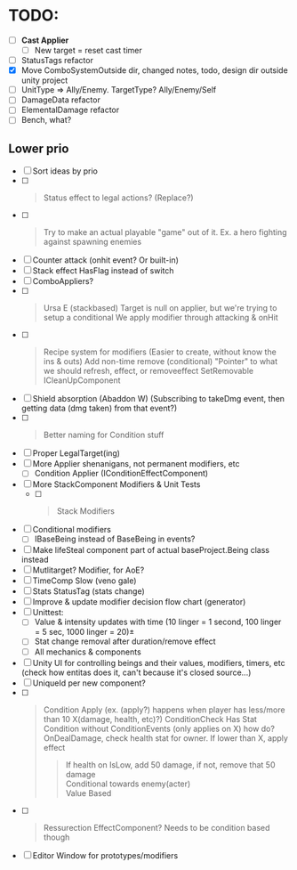 # TODO:  
- [ ] **Cast Applier**
  - [ ] New target = reset cast timer
- [ ] StatusTags refactor
- [x] Move ComboSystemOutside dir, changed notes, todo, design dir outside unity project
- [ ] UnitType => Ally/Enemy. TargetType? Ally/Enemy/Self
- [ ] DamageData refactor
- [ ] ElementalDamage refactor
- [ ] Bench, what?

## Lower prio

- [ ] Sort ideas by prio
- [ ] >Status effect to legal actions? (Replace?)
- [ ] >Try to make an actual playable "game" out of it. Ex. a hero fighting against spawning enemies
- [ ] Counter attack (onhit event? Or built-in)
- [ ] Stack effect HasFlag instead of switch
- [ ] ComboAppliers?
- [ ] >Ursa E (stackbased)
    Target is null on applier, but we're trying to setup a conditional
    We apply modifier through attacking & onHit
- [ ] >Recipe system for modifiers (Easier to create, without know the ins & outs)
    Add non-time remove (conditional)
    "Pointer" to what we should refresh, effect, or removeeffect
    SetRemovable ICleanUpComponent
- [ ] Shield absorption (Abaddon W) (Subscribing to takeDmg event, then getting data (dmg taken) from that event?)
- [ ] >Better naming for Condition stuff
- [ ] Proper LegalTarget(ing)
- [ ] More Applier shenanigans, not permanent modifiers, etc
  - [ ] Condition Applier (IConditionEffectComponent)
- [ ] More StackComponent Modifiers & Unit Tests
  - [ ] >Stack Modifiers
- [ ] Conditional modifiers
  - [ ] IBaseBeing instead of BaseBeing in events? 
- [ ] Make lifeSteal component part of actual baseProject.Being class instead
- [ ] Mutlitarget? Modifier, for AoE?
- [ ] TimeComp Slow (veno gale)
- [ ] Stats StatusTag (stats change)
- [ ] Improve & update modifier decision flow chart (generator)
- [ ] Unittest:
  - [ ] Value & intensity updates with time (10 linger = 1 second, 100 linger = 5 sec, 1000 linger = 20)±
  - [ ] Stat change removal after duration/remove effect
  - [ ] All mechanics & components
- [ ] Unity UI for controlling beings and their values, modifiers, timers, etc (check how entitas does it, can't because it's closed source...)
- [ ] UniqueId per new component?
- [ ] >Condition Apply (ex. (apply?) happens when player has less/more than 10 X(damage, health, etc)?)
  > ConditionCheck Has Stat  
  > Condition without ConditionEvents (only applies on X) how do?  
  >  OnDealDamage, check health stat for owner. If lower than X, apply effect  
  >>  If health on IsLow, add 50 damage, if not, remove that 50 damage  
     Conditional towards enemy(acter)  
     Value Based   
- [ ] >Ressurection EffectComponent? Needs to be condition based though
- [ ] Editor Window for prototypes/modifiers